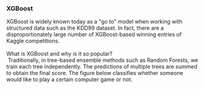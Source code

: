 ### XGBoost <br>
XGBoost is widely known today as a "go to" model when working with structured data such as the KDD99 dataset. In fact, there are a disproportionately large number of XGBoost-based winning entries of Kaggle competitions.
​<br>
<br>
What is XGBoost and why is it so popular?<br>
​
Traditionally, in tree-based ensemble methods such as Random Forests, we train each tree independently. The predictions of multiple trees are summed to obtain the final score. The figure below classifies whether someone would like to play a certain computer game or not.
